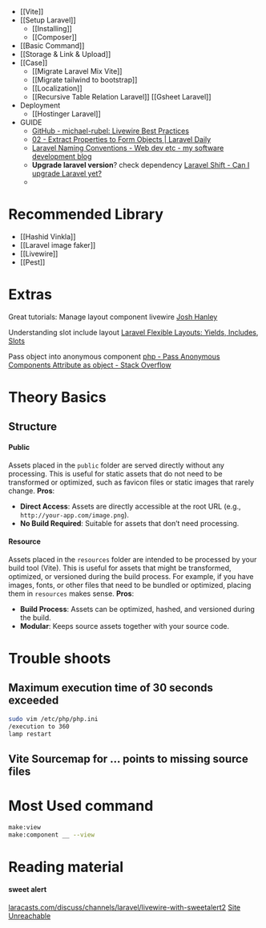 - [[Vite]]
- [[Setup Laravel]]
	- [[Installing]]
	- [[Composer]]
- [[Basic Command]]
- [[Storage & Link & Upload]]
- [[Case]]
	- [[Migrate Laravel Mix Vite]]
	- [[Migrate tailwind to bootstrap]]
	- [[Localization]]
	- [[Recursive Table Relation Laravel]]
	  [[Gsheet Laravel]]
- Deployment
	- [[Hostinger Laravel]]
- GUIDE
	- [GitHub - michael-rubel: Livewire Best Practices](https://github.com/michael-rubel/livewire-best-practices?tab=readme-ov-file)
	- [02 - Extract Properties to Form Objects | Laravel Daily](https://laraveldaily.com/lesson/livewire-3/extract-properties-to-form-objects)
	- [Laravel Naming Conventions - Web dev etc - my software development blog](https://webdevetc.com/blog/laravel-naming-conventions/)
	- **Upgrade laravel version**? check dependency [Laravel Shift - Can I upgrade Laravel yet?](https://laravelshift.com/can-i-upgrade-laravel/)
	- 



# Recommended Library
- [[Hashid Vinkla]]
- [[Laravel image faker]]
- [[Livewire]]
- [[Pest]]


# Extras
Great tutorials:
Manage layout component livewire
[Josh Hanley](https://joshhanley.com.au/articles/how-to-structure-your-layout-file-for-livewire)

Understanding slot include layout
[Laravel Flexible Layouts: Yields, Includes, Slots](https://dcblog.dev/creating-flexible-layouts-in-laravel-with-yields-includes-and-slots)

Pass object into anonymous component
[php - Pass Anonymous Components Attribute as object - Stack Overflow](https://stackoverflow.com/questions/69274581/pass-anonymous-components-attribute-as-object)



# Theory Basics
## Structure
#### Public
Assets placed in the `public` folder are served directly without any processing. This is useful for static assets that do not need to be transformed or optimized, such as favicon files or static images that rarely change.
**Pros**:
- **Direct Access**: Assets are directly accessible at the root URL (e.g., `http://your-app.com/image.png`).
- **No Build Required**: Suitable for assets that don’t need processing.
#### Resource
Assets placed in the `resources` folder are intended to be processed by your build tool (Vite). This is useful for assets that might be transformed, optimized, or versioned during the build process. For example, if you have images, fonts, or other files that need to be bundled or optimized, placing them in `resources` makes sense.
**Pros**:
- **Build Process**: Assets can be optimized, hashed, and versioned during the build.
- **Modular**: Keeps source assets together with your source code.


# Trouble shoots
## Maximum execution time of 30 seconds exceeded
```sh
sudo vim /etc/php/php.ini
/execution to 360
lamp restart
```

## Vite Sourcemap for ... points to missing source files



# Most Used command
```sh
make:view
make:component __ --view
```

# Reading material
#### sweet alert
[laracasts.com/discuss/channels/laravel/livewire-with-sweetalert2](https://laracasts.com/discuss/channels/laravel/livewire-with-sweetalert2)
[Site Unreachable](https://dev.to/abrardev99/peasy-way-to-show-alerts-in-laravel-livewire-26j)
